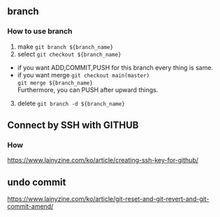 ## branch
### How to use branch
1) make
`git branch ${branch_name}`
2) select
`git checkout ${branch_name}`

* if you want ADD,COMMIT,PUSH for this branch
every thing is same.
* if you want merge
`git checkout main(master)`<br/>
`git merge ${branch_name}`<br/>
Furthermore, you can PUSH after upward things.

3) delete
`git branch -d ${branch_name}`

## Connect by SSH with GITHUB
### How
https://www.lainyzine.com/ko/article/creating-ssh-key-for-github/

## undo commit
https://www.lainyzine.com/ko/article/git-reset-and-git-revert-and-git-commit-amend/
